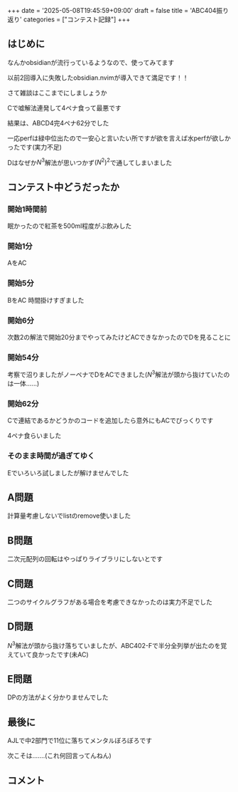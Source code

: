 +++
date = '2025-05-08T19:45:59+09:00'
draft = false
title = 'ABC404振り返り'
categories = ["コンテスト記録"]
+++

## はじめに

なんかobsidianが流行っているようなので、使ってみてます

以前2回導入に失敗したobsidian.nvimが導入できて満足です！！

さて雑談はここまでにしましょうか

Cで嘘解法連発して4ペナ食って最悪です

結果は、ABCD4完4ペナ62分でした

一応perfは緑中位出たので一安心と言いたい所ですが欲を言えば水perfが欲しかったです(実力不足)

Dはなぜか$N^3$解法が思いつかず$(N^2)^2$で通してしまいました

## コンテスト中どうだったか

### 開始1時間前

眠かったので紅茶を500ml程度がぶ飲みした

### 開始1分

AをAC

### 開始5分

BをAC 時間掛けすぎました

### 開始6分

次数2の解法で開始20分までやってみたけどACできなかったのでDを見ることに

### 開始54分

考察で沼りましたがノーペナでDをACできました($N^3$解法が頭から抜けていたのは一体......)

### 開始62分

Cで連結であるかどうかのコードを追加したら意外にもACでびっくりです

4ペナ食らいました

### そのまま時間が過ぎてゆく

Eでいろいろ試しましたが解けませんでした

## A問題

計算量考慮しないでlistのremove使いました

## B問題

二次元配列の回転はやっぱりライブラリにしないとです

## C問題

二つのサイクルグラフがある場合を考慮できなかったのは実力不足でした

## D問題

$N^3$解法が頭から抜け落ちていましたが、ABC402-Fで半分全列挙が出たのを覚えていて良かったです(未AC)

## E問題

DPの方法がよく分かりませんでした

## 最後に

AJLで中2部門で11位に落ちてメンタルぼろぼろです

次こそは.......(これ何回言ってんねん)

## コメント

<script src="https://utteranc.es/client.js"
        repo="hidehic0/blog"
        issue-term="pathname"
        label="Comment"
        theme="github-light"
        crossorigin="anonymous"
        async>
</script>
